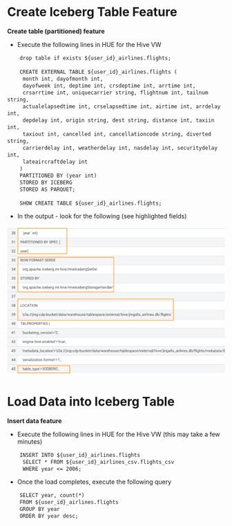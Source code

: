 # Create Iceberg Table Feature

**Create table (partitioned) feature**

- Execute the following lines in HUE for the Hive VW

```
    drop table if exists ${user_id}_airlines.flights;

    CREATE EXTERNAL TABLE ${user_id}_airlines.flights (
     month int, dayofmonth int, 
     dayofweek int, deptime int, crsdeptime int, arrtime int, 
     crsarrtime int, uniquecarrier string, flightnum int, tailnum string, 
     actualelapsedtime int, crselapsedtime int, airtime int, arrdelay int, 
     depdelay int, origin string, dest string, distance int, taxiin int, 
     taxiout int, cancelled int, cancellationcode string, diverted string, 
     carrierdelay int, weatherdelay int, nasdelay int, securitydelay int, 
     lateaircraftdelay int
    ) 
    PARTITIONED BY (year int)
    STORED BY ICEBERG 
    STORED AS PARQUET;

    SHOW CREATE TABLE ${user_id}_airlines.flights;
```

- In the output - look for the following (see highlighted fields)

![50.png](../../images/50.png)


# Load Data into Iceberg Table

**Insert data feature**

- Execute the following lines in HUE for the Hive VW (this may take a few minutes)

```
    INSERT INTO ${user_id}_airlines.flights
     SELECT * FROM ${user_id}_airlines_csv.flights_csv
     WHERE year <= 2006;
```

- Once the load completes, execute the following query

```
    SELECT year, count(*) 
    FROM ${user_id}_airlines.flights
    GROUP BY year
    ORDER BY year desc;
```
